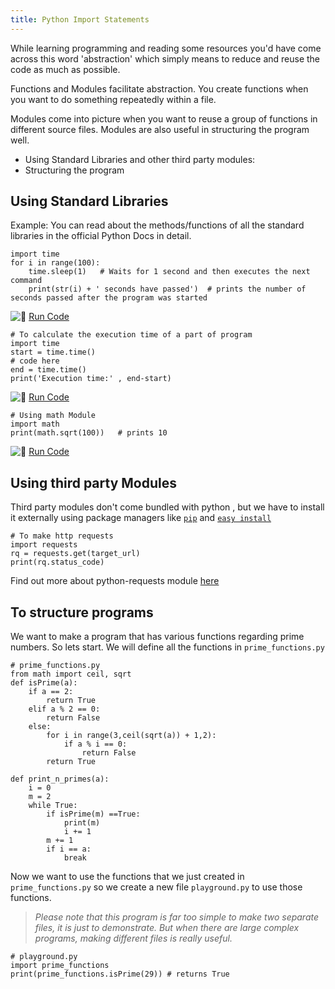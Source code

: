 ```yaml
---
title: Python Import Statements
---
```

While learning programming and reading some resources you'd have come across this word 'abstraction' which simply means to reduce and reuse the code as much as possible.

Functions and Modules facilitate abstraction. You create functions when you want to do something repeatedly within a file.

Modules come into picture when you want to reuse a group of functions in different source files. Modules are also useful in structuring the program well.

*   Using Standard Libraries and other third party modules:
*   Structuring the program

## Using Standard Libraries

Example: You can read about the methods/functions of all the standard libraries in the official Python Docs in detail.

    import time
    for i in range(100):
        time.sleep(1)   # Waits for 1 second and then executes the next command
        print(str(i) + ' seconds have passed')  # prints the number of seconds passed after the program was started

![:rocket:](//forum.freecodecamp.com/images/emoji/emoji_one/rocket.png?v=2 ":rocket:") [Run Code](https://repl.it/CS6C)

    # To calculate the execution time of a part of program
    import time
    start = time.time()
    # code here
    end = time.time()
    print('Execution time:' , end-start)

![:rocket:](//forum.freecodecamp.com/images/emoji/emoji_one/rocket.png?v=2 ":rocket:") [Run Code](https://repl.it/CS6C/1)

    # Using math Module
    import math
    print(math.sqrt(100))   # prints 10

![:rocket:](//forum.freecodecamp.com/images/emoji/emoji_one/rocket.png?v=2 ":rocket:") [Run Code](https://repl.it/CS6C/2)

## Using third party Modules

Third party modules don't come bundled with python , but we have to install it externally using package managers like [`pip`](https://bootstrap.pypa.io/get-pip.py) and [`easy install`](https://bootstrap.pypa.io/ez_setup.py)

    # To make http requests
    import requests
    rq = requests.get(target_url)
    print(rq.status_code)

Find out more about python-requests module [here](http://docs.python-requests.org/en/master/)

## To structure programs

We want to make a program that has various functions regarding prime numbers. So lets start. We will define all the functions in `prime_functions.py`

    # prime_functions.py
    from math import ceil, sqrt
    def isPrime(a):
        if a == 2:
            return True
        elif a % 2 == 0:
            return False
        else:
            for i in range(3,ceil(sqrt(a)) + 1,2):
                if a % i == 0:
                    return False
            return True

    def print_n_primes(a):
        i = 0
        m = 2
        while True:
            if isPrime(m) ==True:
                print(m)
                i += 1
            m += 1
            if i == a:
                break

Now we want to use the functions that we just created in `prime_functions.py` so we create a new file `playground.py` to use those functions.

> _Please note that this program is far too simple to make two separate files, it is just to demonstrate. But when there are large complex programs, making different files is really useful._

    # playground.py
    import prime_functions
    print(prime_functions.isPrime(29)) # returns True
